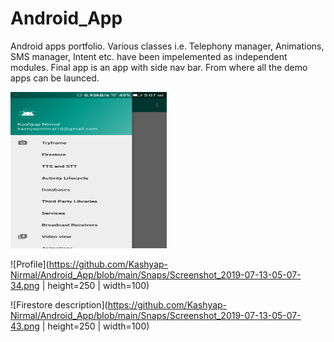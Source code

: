 # Android_App
 Android apps portfolio. Various classes i.e. Telephony manager, Animations, SMS manager, Intent etc. have been impelemented as independent modules. Final app is an app with side nav bar. From where all the demo apps can be launced.

<img src="https://github.com/Kashyap-Nirmal/Android_App/blob/main/Snaps/Screenshot_2019-07-13-05-07-26.png" height="250" width="250">

![Profile](https://github.com/Kashyap-Nirmal/Android_App/blob/main/Snaps/Screenshot_2019-07-13-05-07-34.png | height=250 | width=100)

![Firestore description](https://github.com/Kashyap-Nirmal/Android_App/blob/main/Snaps/Screenshot_2019-07-13-05-07-43.png | height=250 | width=100)
